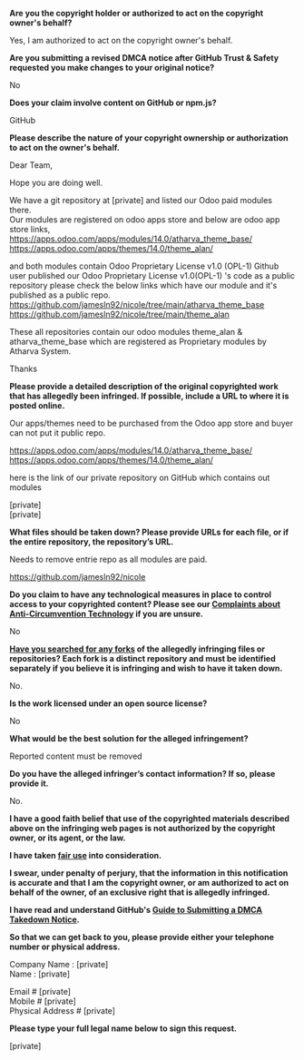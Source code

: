 **Are you the copyright holder or authorized to act on the copyright owner's behalf?**

Yes, I am authorized to act on the copyright owner's behalf.

**Are you submitting a revised DMCA notice after GitHub Trust & Safety requested you make changes to your original notice?**

No

**Does your claim involve content on GitHub or npm.js?**

GitHub

**Please describe the nature of your copyright ownership or authorization to act on the owner's behalf.**

Dear Team,

Hope you are doing well.

We have a git repository at [private] and listed our Odoo paid modules there.  
Our modules are registered on odoo apps store and below are odoo app store links,  
https://apps.odoo.com/apps/modules/14.0/atharva_theme_base/  
https://apps.odoo.com/apps/themes/14.0/theme_alan/

and both modules contain Odoo Proprietary License v1.0 (OPL-1) Github user published our Odoo Proprietary License v1.0(OPL-1) 's code as a public repository please check the below links which have our module and it's published as a public repo.  
https://github.com/jamesln92/nicole/tree/main/atharva_theme_base  
https://github.com/jamesln92/nicole/tree/main/theme_alan

These all repositories contain our odoo modules theme_alan & atharva_theme_base which are registered as Proprietary modules by Atharva System.

Thanks

**Please provide a detailed description of the original copyrighted work that has allegedly been infringed. If possible, include a URL to where it is posted online.**

Our apps/themes need to be purchased from the Odoo app store and buyer can not put it public repo.

https://apps.odoo.com/apps/modules/14.0/atharva_theme_base/  
https://apps.odoo.com/apps/themes/14.0/theme_alan/

here is the link of our private repository on GitHub which contains out modules

[private]  
[private]  

**What files should be taken down? Please provide URLs for each file, or if the entire repository, the repository’s URL.**

Needs to remove entrie repo as all modules are paid.

https://github.com/jamesln92/nicole

**Do you claim to have any technological measures in place to control access to your copyrighted content? Please see our <a href="https://docs.github.com/articles/guide-to-submitting-a-dmca-takedown-notice#complaints-about-anti-circumvention-technology">Complaints about Anti-Circumvention Technology</a> if you are unsure.**

No

**<a href="https://docs.github.com/articles/dmca-takedown-policy#b-what-about-forks-or-whats-a-fork">Have you searched for any forks</a> of the allegedly infringing files or repositories? Each fork is a distinct repository and must be identified separately if you believe it is infringing and wish to have it taken down.**

No.

**Is the work licensed under an open source license?**

No

**What would be the best solution for the alleged infringement?**

Reported content must be removed

**Do you have the alleged infringer’s contact information? If so, please provide it.**

No.

**I have a good faith belief that use of the copyrighted materials described above on the infringing web pages is not authorized by the copyright owner, or its agent, or the law.**

**I have taken <a href="https://www.lumendatabase.org/topics/22">fair use</a> into consideration.**

**I swear, under penalty of perjury, that the information in this notification is accurate and that I am the copyright owner, or am authorized to act on behalf of the owner, of an exclusive right that is allegedly infringed.**

**I have read and understand GitHub's <a href="https://docs.github.com/articles/guide-to-submitting-a-dmca-takedown-notice/">Guide to Submitting a DMCA Takedown Notice</a>.**

**So that we can get back to you, please provide either your telephone number or physical address.**

Company Name : [private]  
Name : [private]  

Email # [private]  
Mobile # [private]  
Physical Address # [private]  

**Please type your full legal name below to sign this request.**

[private]  
